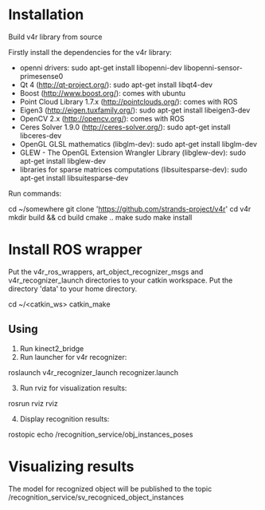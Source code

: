 # Installation
Build v4r library from source

Firstly install the dependencies for the v4r library:
 - openni drivers: sudo apt-get install libopenni-dev libopenni-sensor-primesense0
 - Qt 4 (http://qt-project.org/): sudo apt-get install libqt4-dev
 - Boost (http://www.boost.org/): comes with ubuntu
 - Point Cloud Library 1.7.x (http://pointclouds.org/): comes with ROS
 - Eigen3 (http://eigen.tuxfamily.org/): sudo apt-get install libeigen3-dev
 - OpenCV 2.x (http://opencv.org/): comes with ROS
 - Ceres Solver 1.9.0 (http://ceres-solver.org/): sudo apt-get install libceres-dev
 - OpenGL GLSL mathematics (libglm-dev): sudo apt-get install libglm-dev
 - GLEW - The OpenGL Extension Wrangler Library (libglew-dev): sudo apt-get install libglew-dev
 - libraries for sparse matrices computations (libsuitesparse-dev): sudo apt-get install libsuitesparse-dev

Run commands:

cd ~/somewhere
git clone 'https://github.com/strands-project/v4r'
cd v4r
mkdir build && cd build
cmake ..
make
sudo make install


# Install ROS wrapper

Put the v4r_ros_wrappers, art_object_recognizer_msgs and v4r_recognizer_launch directories to your catkin workspace.
Put the directory 'data' to your home directory.

cd ~/<catkin_ws>
catkin_make


## Using
1. Run kinect2_bridge
2. Run launcher for v4r recognizer:

roslaunch v4r_recognizer_launch recognizer.launch

3. Run rviz for visualization results:

rosrun rviz rviz

4. Display recognition results:

rostopic echo /recognition_service/obj_instances_poses

# Visualizing results
The model for recognized object will be published to the topic /recognition_service/sv_recogniced_object_instances
